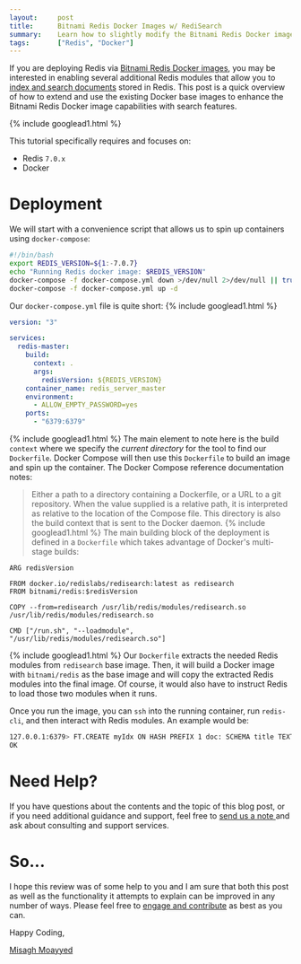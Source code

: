 ```yaml
---
layout:     post
title:      Bitnami Redis Docker Images w/ RediSearch
summary:    Learn how to slightly modify the Bitnami Redis Docker images to load and enable additional Redis modules such as RediSearch, JSON, etc.
tags:       ["Redis", "Docker"]
---
```


If you are deploying Redis via [Bitnami Redis Docker images](https://hub.docker.com/r/bitnami/redis/), you may be interested in enabling several additional Redis modules that allow you to [index and search documents](https://hub.docker.com/r/redislabs/redisearch/) stored in Redis. This post is a quick overview of how to extend and use the existing Docker base images to enhance the Bitnami Redis Docker image capabilities with search features.

{% include googlead1.html  %}

This tutorial specifically requires and focuses on:

- Redis `7.0.x`
- Docker

# Deployment

We will start with a convenience script that allows us to spin up containers using `docker-compose`:

```bash
#!/bin/bash
export REDIS_VERSION=${1:-7.0.7}
echo "Running Redis docker image: $REDIS_VERSION"
docker-compose -f docker-compose.yml down >/dev/null 2>/dev/null || true
docker-compose -f docker-compose.yml up -d
```
Our `docker-compose.yml` file is quite short:
{% include googlead1.html  %}
```yml
version: "3"

services:
  redis-master:
    build:
      context: .
      args:
        redisVersion: ${REDIS_VERSION}
    container_name: redis_server_master
    environment:
      - ALLOW_EMPTY_PASSWORD=yes
    ports:
      - "6379:6379"
```
{% include googlead1.html  %}
The main element to note here is the build `context` where we specify the *current directory* for the tool to find our `Dockerfile`. Docker Compose will then use this `Dockerfile` to build an image and spin up the container. The Docker Compose reference documentation notes:

> Either a path to a directory containing a Dockerfile, or a URL to a git repository. When the value supplied is a relative path, it is interpreted as relative to the location of the Compose file. This directory is also the build context that is sent to the Docker daemon.
{% include googlead1.html  %}
The main building block of the deployment is defined in a `Dockerfile` which takes advantage of Docker's multi-stage builds:

```docker
ARG redisVersion

FROM docker.io/redislabs/redisearch:latest as redisearch
FROM bitnami/redis:$redisVersion

COPY --from=redisearch /usr/lib/redis/modules/redisearch.so /usr/lib/redis/modules/redisearch.so

CMD ["/run.sh", "--loadmodule", "/usr/lib/redis/modules/redisearch.so"]
```
{% include googlead1.html  %}
Our `Dockerfile` extracts the needed Redis modules from `redisearch` base image. Then, it will build a Docker image with `bitnami/redis` as the base image and will copy the extracted Redis modules into the final image. Of course, it would also have to instruct Redis to load those two modules when it runs. 

Once you run the image, you can `ssh` into the running container, run `redis-cli`, and then interact with Redis modules. An example would be:

```bash
127.0.0.1:6379> FT.CREATE myIdx ON HASH PREFIX 1 doc: SCHEMA title TEXT WEIGHT 5.0 body TEXT url TEXT
OK
```

# Need Help?

If you have questions about the contents and the topic of this blog post, or if you need additional guidance and support, feel free to [send us a note ](/#contact-section-header) and ask about consulting and support services.

# So...

I hope this review was of some help to you and I am sure that both this post as well as the functionality it attempts to explain can be improved in any number of ways. Please feel free to [engage and contribute][contribguide] as best as you can.

Happy Coding,

[Misagh Moayyed](https://fawnoos.com)

[contribguide]: https://apereo.github.io/cas/developer/Contributor-Guidelines.html